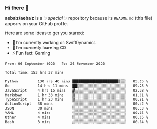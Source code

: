 ### Hi there 👋

**aebalz/aebalz** is a ✨ _special_ ✨ repository because its `README.md` (this file) appears on your GitHub profile.

Here are some ideas to get you started:

- 🔭 I’m currently working on SwiftDynamics
- 🌱 I’m currently learning GO
-  ⚡ Fun fact: Gaming
  
  <!--
- 👯 I’m looking to collaborate on ...
- 🤔 I’m looking for help with ...
- 💬 Ask me about ...
- 📫 How to reach me: ...
- 😄 Pronouns: ...
-->

<!--START_SECTION:waka-->

```txt
From: 06 September 2023 - To: 26 November 2023

Total Time: 153 hrs 37 mins

Python         130 hrs 48 mins █████████████████████▒░░░   85.15 %
Go             14 hrs 11 mins  ██▒░░░░░░░░░░░░░░░░░░░░░░   09.23 %
JavaScript     4 hrs 15 mins   ▓░░░░░░░░░░░░░░░░░░░░░░░░   02.78 %
Markdown       1 hr 33 mins    ▒░░░░░░░░░░░░░░░░░░░░░░░░   01.01 %
TypeScript     1 hr 23 mins    ▒░░░░░░░░░░░░░░░░░░░░░░░░   00.91 %
ActionScript   38 mins         ░░░░░░░░░░░░░░░░░░░░░░░░░   00.42 %
JSON           30 mins         ░░░░░░░░░░░░░░░░░░░░░░░░░   00.33 %
YAML           4 mins          ░░░░░░░░░░░░░░░░░░░░░░░░░   00.05 %
Other          4 mins          ░░░░░░░░░░░░░░░░░░░░░░░░░   00.05 %
Bash           3 mins          ░░░░░░░░░░░░░░░░░░░░░░░░░   00.04 %
```

<!--END_SECTION:waka-->
